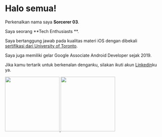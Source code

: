 # Halo semua! 

Perkenalkan nama saya **Sorcerer 03**.<br>

Saya seorang **Tech Enthusiasts **.<br>

Saya bertanggung jawab pada kualitas materi iOS dengan dibekali [sertifikasi dari University of Toronto](https://www.coursera.org/account/accomplishments/specialization/CLKJD8XBXJ3M).<br>

Saya juga memiliki gelar Google Associate Android Developer sejak 2019.<br>

Jika kamu tertarik untuk berkenalan denganku, silakan ikuti akun [Linkedin](https://www.linkedin.com/in/gilang-adhan/)ku ya.

<p align="left">
<a href="https://github.com/Sorcerer03">
  <img height="180em" src="https://github-readme-stats-eight-theta.vercel.app/api?username=Sorcerer03&show_icons=true&theme=algolia&include_all_commits=true&count_private=true"/>
  <img height="180em" src="https://github-readme-stats-eight-theta.vercel.app/api/top-langs/?username=Sorcerer03&layout=compact&theme=algolia"/>
</a>
</p>
